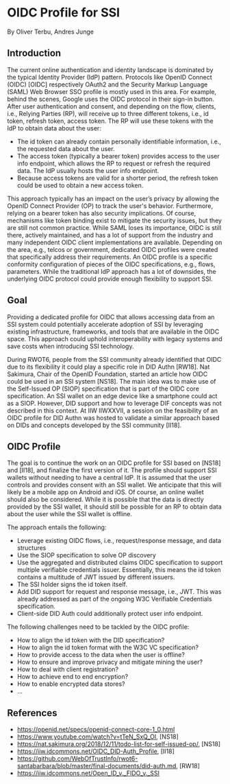 # OIDC Profile for SSI
By Oliver Terbu, Andres Junge

## Introduction
The current online authentication and identity landscape is dominated by the typical Identity Provider (IdP) pattern. Protocols like OpenID Connect (OIDC) [OIDC] respectively OAuth2 and the Security Markup Language (SAML) Web Browser SSO profile is mostly used in this area. For example, behind the scenes, Google uses the OIDC protocol in their sign-in button. After user authentication and consent, and depending on the flow, clients, i.e., Relying Parties (RP), will receive up to three different tokens, i.e., id token, refresh token, access token. The RP will use these tokens with the IdP to obtain data about the user:

- The id token can already contain personally identifiable information, i.e., the requested data about the user.
- The access token (typically a bearer token) provides access to the user info endpoint, which allows the RP to request or refresh the required data. The IdP usually hosts the user info endpoint.
- Because access tokens are valid for a shorter period, the refresh token could be used to obtain a new access token.

This approach typically has an impact on the user’s privacy by allowing the OpenID Connect Provider (OP) to track the user's behavior. Furthermore, relying on a bearer token has also security implications. Of course, mechanisms like token binding exist to mitigate the security issues, but they are still not common practice. While SAML loses its importance, OIDC is still there, actively maintained, and has a lot of support from the industry and many independent OIDC client implementations are available. Depending on the area, e.g., telcos or government, dedicated OIDC profiles were created that specifically address their requirements. An OIDC profile is a specific conformity configuration of pieces of the OIDC specifications, e.g., flows, parameters. While the traditional IdP approach has a lot of downsides, the underlying  OIDC protocol could provide enough flexibility to support SSI.

## Goal
Providing a dedicated profile for OIDC that allows accessing data from an SSI system could potentially accelerate adoption of SSI by leveraging existing infrastructure, frameworks, and tools that are available in the OIDC space. This approach could uphold interoperability with legacy systems and save costs when introducing SSI technology. 

During RWOT6, people from the SSI community already identified that OIDC due to its flexibility it could play a specific role in DID Authn [RW18]. Nat Sakimura, Chair of the OpenID Foundation, started an article how OIDC could be used in an SSI system [NS18]. The main idea was to make use of the Self-Issued OP (SIOP) specification that is part of the OIDC core specification. An SSI wallet on an edge device like a smartphone could act as a SIOP. However, DID support and how to leverage DIF concepts was not described in this context. At IIW IIWXXVII, a session on the feasibility of an OIDC profile for DID Authn was hosted to validate a similar approach based on DIDs and concepts developed by the SSI community [II18]. 

## OIDC Profile
The goal is to continue the work on an OIDC profile for SSI based on [NS18] and [II18], and finalize the first version of it. The profile should support SSI wallets without needing to have a central IdP. It is assumed that the user controls and provides consent with an SSI wallet.  We anticipate that this will likely be a mobile app on Android and iOS. Of course, an online wallet should also be considered. While it is possible that the data is directly provided by the SSI wallet, it should still be possible for an RP to obtain data about the user while the SSI wallet is offline.  

The approach entails the following:
- Leverage existing OIDC flows, i.e., request/response message, and data structures
- Use the SIOP specification to solve OP discovery
- Use the aggregated and distributed claims OIDC specification to support multiple verifiable credentials issuer. Essentially, this means the id token contains a multitude of JWT issued by different issuers.
- The SSI holder signs the id token itself.
- Add DID support for request and response message, i.e., JWT. This was already addressed as part of the ongoing W3C Verifiable Credentials specification.
- Client-side DID Auth could additionally protect user info endpoint. 

The following challenges need to be tackled by the OIDC profile:
- How to align the id token with the DID specification?
- How to align the id token format with the W3C VC specification?
- How to provide access to the data when the user is offline?
- How to ensure and improve privacy and mitigate mining the user?
- How to deal with client registration?
- How to achieve end to end encryption?
- How to enable encrypted data stores?
- ...

## References
* https://openid.net/specs/openid-connect-core-1_0.html
* https://www.youtube.com/watch?v=tTeN_SxQ_OI, [NS18]
* https://nat.sakimura.org/2018/12/11/todo-list-for-self-issued-op/, [NS18]
* https://iiw.idcommons.net/OIDC_DID-Auth_Profile, [II18]
* https://github.com/WebOfTrustInfo/rwot6-santabarbara/blob/master/final-documents/did-auth.md, [RW18]
* https://iiw.idcommons.net/Open_ID_v._FIDO_v._SSI

